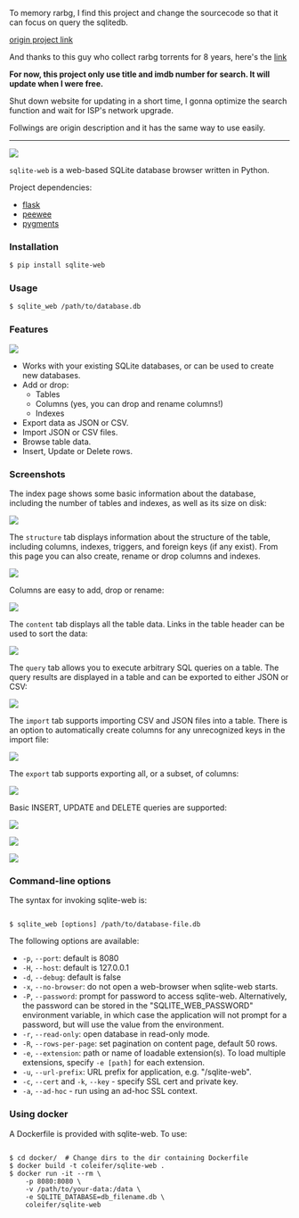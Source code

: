 To memory rarbg, I find this project and change the sourcecode so that it can focus on query the sqlitedb.

[origin project link](https://github.com/coleifer/sqlite-web)

And thanks to this guy who collect rarbg torrents for 8 years, here's the [link](https://www.reddit.com/r/PiratedGames/comments/13wjasv/comment/jmd5sbf/?utm_source=share&utm_medium=ios_app&utm_name=ioscss&utm_content=1&utm_term=1&context=3)

**For now, this project only use title and imdb number for search. It will update when I were free.**

Shut down website for updating in a short time, I gonna optimize the search function and wait for ISP's network upgrade.

Follwings are origin description and it has the same way to use easily.

---

![](http://media.charlesleifer.com/blog/photos/sqlite-web.png)

`sqlite-web` is a web-based SQLite database browser written in Python.

Project dependencies:

* [flask](http://flask.pocoo.org)
* [peewee](http://docs.peewee-orm.com)
* [pygments](http://pygments.org)

### Installation

```sh
$ pip install sqlite-web
```

### Usage

```sh
$ sqlite_web /path/to/database.db
```

### Features

![](http://media.charlesleifer.com/blog/photos/p1494359468.71.gif)

* Works with your existing SQLite databases, or can be used to create new databases.
* Add or drop:
  * Tables
  * Columns (yes, you can drop and rename columns!)
  * Indexes
* Export data as JSON or CSV.
* Import JSON or CSV files.
* Browse table data.
* Insert, Update or Delete rows.

### Screenshots

The index page shows some basic information about the database, including the number of tables and indexes, as well as its size on disk:

![](https://media.charlesleifer.com/blog/photos/sqw-index.png)

The `structure` tab displays information about the structure of the table, including columns, indexes, triggers, and foreign keys (if any exist). From this page you can also create, rename or drop columns and indexes.

![](https://media.charlesleifer.com/blog/photos/sqw-structure.png)

Columns are easy to add, drop or rename:

![](https://media.charlesleifer.com/blog/photos/sqw-add-column.png)

The `content` tab displays all the table data. Links in the table header can be used to sort the data:

![](https://media.charlesleifer.com/blog/photos/sqw-content.png)

The `query` tab allows you to execute arbitrary SQL queries on a table. The query results are displayed in a table and can be exported to either JSON or CSV:

![](https://media.charlesleifer.com/blog/photos/sqw-query.png)

The `import` tab supports importing CSV and JSON files into a table. There is an option to automatically create columns for any unrecognized keys in the import file:

![](https://media.charlesleifer.com/blog/photos/sqw-import.png)

The `export` tab supports exporting all, or a subset, of columns:

![](https://media.charlesleifer.com/blog/photos/sqw-export.png)

Basic INSERT, UPDATE and DELETE queries are supported:

![](https://media.charlesleifer.com/blog/photos/sqw-insert.png)

![](https://media.charlesleifer.com/blog/photos/sqw-update.png)

![](https://media.charlesleifer.com/blog/photos/sqw-delete.png)

### Command-line options

The syntax for invoking sqlite-web is:

```console

$ sqlite_web [options] /path/to/database-file.db
```

The following options are available:

* ``-p``, ``--port``: default is 8080
* ``-H``, ``--host``: default is 127.0.0.1
* ``-d``, ``--debug``: default is false
* ``-x``, ``--no-browser``: do not open a web-browser when sqlite-web starts.
* ``-P``, ``--password``: prompt for password to access sqlite-web.
  Alternatively, the password can be stored in the "SQLITE_WEB_PASSWORD"
  environment variable, in which case the application will not prompt for a
  password, but will use the value from the environment.
* ``-r``, ``--read-only``: open database in read-only mode.
* ``-R``, ``--rows-per-page``: set pagination on content page, default 50 rows.
* ``-e``, ``--extension``: path or name of loadable extension(s). To load
  multiple extensions, specify ``-e [path]`` for each extension.
* ``-u``, ``--url-prefix``: URL prefix for application, e.g. "/sqlite-web".
* ``-c``, ``--cert`` and ``-k``, ``--key`` - specify SSL cert and private key.
* ``-a``, ``--ad-hoc`` - run using an ad-hoc SSL context.

### Using docker

A Dockerfile is provided with sqlite-web. To use:

```console

$ cd docker/  # Change dirs to the dir containing Dockerfile
$ docker build -t coleifer/sqlite-web .
$ docker run -it --rm \
    -p 8080:8080 \
    -v /path/to/your-data:/data \
    -e SQLITE_DATABASE=db_filename.db \
    coleifer/sqlite-web
```
